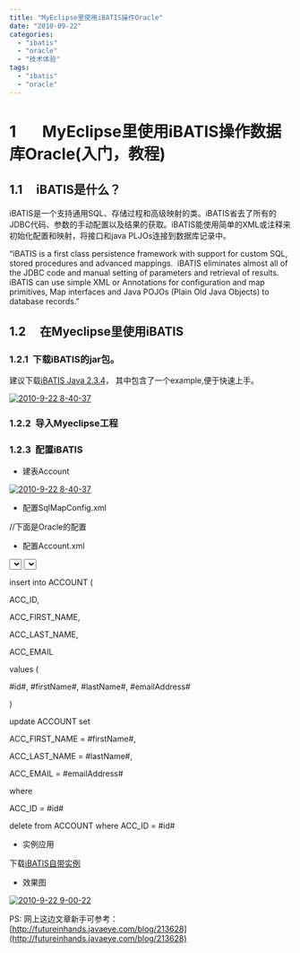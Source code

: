 ```yaml
---
title: "MyEclipse里使用iBATIS操作Oracle"
date: "2010-09-22"
categories: 
  - "ibatis"
  - "oracle"
  - "技术体验"
tags: 
  - "ibatis"
  - "oracle"
---
```


# 1       MyEclipse里使用iBATIS操作数据库Oracle(入门，教程)

## 1.1     iBATIS是什么？

iBATIS是一个支持通用SQL、存储过程和高级映射的类。iBATIS省去了所有的JDBC代码、参数的手动配置以及结果的获取。iBATIS能使用简单的XML或注释来初始化配置和映射，将接口和java PLJOs连接到数据库记录中。

“iBATIS is a first class persistence framework with support for custom SQL, stored procedures and advanced mappings.  iBATIS eliminates almost all of the JDBC code and manual setting of parameters and retrieval of results.  iBATIS can use simple XML or Annotations for configuration and map primitives, Map interfaces and Java POJOs (Plain Old Java Objects) to database records.”

## 1.2     在Myeclipse里使用iBATIS

### 1.2.1  下载iBATIS的jar包。

建议下载[iBATIS Java 2.3.4](http://apache.etoak.com/ibatis/binaries/ibatis.java/ibatis-2.3.4.726.zip)， 其中包含了一个example,便于快速上手。

[![](images/2010-9-22-8-40-37.png "2010-9-22 8-40-37")](https://www.zhouzhengxi.com/wordpress/wp-content/uploads/2010/09/2010-9-22-8-40-37.png)

### 1.2.2  导入Myeclipse工程

### 1.2.3  配置iBATIS

- 建表Account

[![](images/2010-9-22-8-40-37.png "2010-9-22 8-40-37")](https://www.zhouzhengxi.com/wordpress/wp-content/uploads/2010/09/2010-9-22-8-40-37.png)

- 配置SqlMapConfig.xml

<?xml version="1.0" encoding="UTF-8" ?>

<!DOCTYPE sqlMapConfig

PUBLIC "-//ibatis.apache.org//DTD SQL Map Config 2.0//EN"

"http://ibatis.apache.org/dtd/sql-map-config-2.dtd">

<sqlMapConfig>

<!-- Configure a built-in transaction manager.  If you're using an

app server, you probably want to use its transaction manager

and a managed datasource -->

<transactionManager type="JDBC" commitRequired="false">

<dataSource type="SIMPLE">

//下面是Oracle的配置

<property name="JDBC.Driver" value="oracle.jdbc.driver.OracleDriver"/>

<property name="JDBC.ConnectionURL" value="jdbc:oracle:thin:@201.197.240.198:1521:lab1107"/>

<property name="JDBC.Username" value="lab1107"/>

<property name="JDBC.Password" value="lab1107"/>

</dataSource>

</transactionManager>

<!-- List the SQL Map XML files. They can be loaded from the

classpath, as they are here (com.domain.data...) -->

<sqlMap resource="com/mydomain/data/Account.xml"/>

<!-- List more here...

<sqlMap resource="com/mydomain/data/Order.xml"/>

<sqlMap resource="com/mydomain/data/Documents.xml"/>

\-->

</sqlMapConfig>

- 配置Account.xml

<?xml version="1.0" encoding="UTF-8" ?>

<!DOCTYPE sqlMap

PUBLIC "-//ibatis.apache.org//DTD SQL Map 2.0//EN"

"http://ibatis.apache.org/dtd/sql-map-2.dtd">

<sqlMap namespace="Account">

<!-- Use type aliases to avoid typing the full classname every time. -->

<typeAlias alias="Account" type="com.mydomain.domain.Account"/>

<!-- Result maps describe the mapping between the columns returned

from a query, and the class properties.  A result map isn't

necessary if the columns (or aliases) match to the properties

exactly. -->

<resultMap id="AccountResult">

<result property="id" column="ACC\_ID"/>

<result property="firstName" column="ACC\_FIRST\_NAME"/>

<result property="lastName" column="ACC\_LAST\_NAME"/>

<result property="emailAddress" column="ACC\_EMAIL"/>

</resultMap>

<!-- Select with no parameters using the result map for Account class. -->

<select id="selectAllAccounts" resultMap="AccountResult">

select \* from ACCOUNT

</select>

<!-- A simpler select example without the result map.  Note the

aliases to match the properties of the target result class. -->

<select id="selectAccountById" parameterClass="int" resultClass="Account">

select

ACC\_ID as id,

ACC\_FIRST\_NAME as firstName,

ACC\_LAST\_NAME as lastName,

ACC\_EMAIL as emailAddress

from ACCOUNT

where ACC\_ID = #id#

</select>

<!-- Insert example, using the Account parameter class -->

<insert id="insertAccount" parameterClass="Account">

insert into ACCOUNT (

ACC\_ID,

ACC\_FIRST\_NAME,

ACC\_LAST\_NAME,

ACC\_EMAIL

values (

#id#, #firstName#, #lastName#, #emailAddress#

)

</insert>

<!-- Update example, using the Account parameter class -->

<update id="updateAccount" parameterClass="Account">

update ACCOUNT set

ACC\_FIRST\_NAME = #firstName#,

ACC\_LAST\_NAME = #lastName#,

ACC\_EMAIL = #emailAddress#

where

ACC\_ID = #id#

</update>

<!-- Delete example, using an integer as the parameter class -->

<delete id="deleteAccountById" parameterClass="int">

delete from ACCOUNT where ACC\_ID = #id#

</delete>

</sqlMap>

- 实例应用

下载[iBATIS自带实例](http://cid-037df1c5e010c015.office.live.com/self.aspx/.Public/com.rar)

- 效果图

[![](images/2010-9-22-9-00-22-300x262.png "2010-9-22 9-00-22")](https://www.zhouzhengxi.com/wordpress/wp-content/uploads/2010/09/2010-9-22-9-00-22.png)

PS: 网上这边文章新手可参考：[http://futureinhands.javaeye.com/blog/213628](http://futureinhands.javaeye.com/blog/213628)
